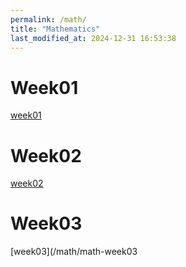 ```yaml
---
permalink: /math/
title: "Mathematics"
last_modified_at: 2024-12-31 16:53:38
---
```


# Week01

[week01](/math/math-week01)

# Week02

[week02](/math/math-week02)

# Week03

[week03](/math/math-week03
